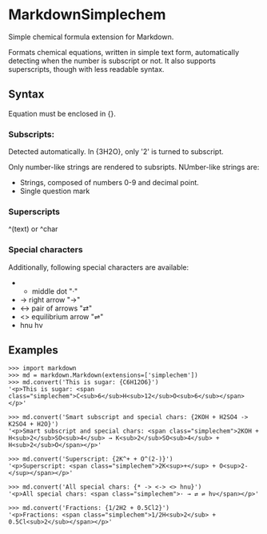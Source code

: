 MarkdownSimplechem
==================
Simple chemical formula extension for Markdown.

Formats chemical equations, written in simple text form, automatically detecting when the number is subscript or not. It also supports superscripts, though with less readable syntax.

Syntax
------
Equation must be enclosed in {}.

### Subscripts:
Detected automatically. In {3H2O}, only '2' is turned to subscript.

Only number-like strings are rendered to subsripts. NUmber-like strings are:

* Strings, composed of numbers 0-9 and decimal point.
* Single question mark

### Superscripts
^(text) or ^char

### Special characters
Additionally, following special characters are available:
* *    middle dot "·"
* ->   right arrow "→"
* <->  pair of arrows "⇄"
* <>   equilibrium arrow "⇌" 
* hnu  hν


Examples
--------

	>>> import markdown
	>>> md = markdown.Markdown(extensions=['simplechem'])
	>>> md.convert('This is sugar: {C6H12O6}')
	'<p>This is sugar: <span class="simplechem">C<sub>6</sub>H<sub>12</sub>O<sub>6</sub></span></p>'

	>>> md.convert('Smart subscript and special chars: {2KOH + H2SO4 -> K2SO4 + H2O}')
	'<p>Smart subscript and special chars: <span class="simplechem">2KOH + H<sub>2</sub>SO<sub>4</sub> → K<sub>2</sub>SO<sub>4</sub> + H<sub>2</sub>O</span></p>'

	>>> md.convert('Superscript: {2K^+ + O^(2-)}')
	'<p>Superscript: <span class="simplechem">2K<sup>+</sup> + O<sup>2-</sup></span></p>'

	>>> md.convert('All special chars: {* -> <-> <> hnu}')
	'<p>All special chars: <span class="simplechem">· → ⇄ ⇌ hν</span></p>'

	>>> md.convert('Fractions: {1/2H2 + 0.5Cl2}')
	'<p>Fractions: <span class="simplechem">1/2H<sub>2</sub> + 0.5Cl<sub>2</sub></span></p>'
